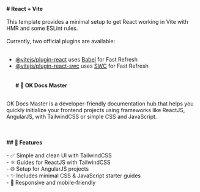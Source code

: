 <strong># React + Vite</strong>  <br>
<br>
This template provides a minimal setup to get React working in Vite with HMR and some ESLint rules.<br>
<br>
Currently, two official plugins are available:<br>
<br>
- [@vitejs/plugin-react](https://github.com/vitejs/vite-plugin-react/blob/main/packages/plugin-react) uses [Babel](https://babeljs.io/) for Fast Refresh <br>
- [@vitejs/plugin-react-swc](https://github.com/vitejs/vite-plugin-react/blob/main/packages/plugin-react-swc) uses [SWC](https://swc.rs/) for Fast Refresh <br>
<br><br>
<strong># 🚀 OK Docs Master</strong><br>
<br>
  OK Docs Master is a developer-friendly documentation hub that helps you quickly initialize your frontend projects using frameworks like ReactJS, AngularJS, with TailwindCSS or simple CSS and JavaScript.<br>
<br>
<br>
<br>
<strong>## 📌 Features</strong><br>
<br>
- ✅ Simple and clean UI with TailwindCSS<br>
- ⚛️ Guides for ReactJS with TailwindCSS<br>
- 🌐 Setup for AngularJS projects<br>
- ✨ Includes minimal CSS & JavaScript starter guides<br>
- 📱 Responsive and mobile-friendly<br>
 
 
